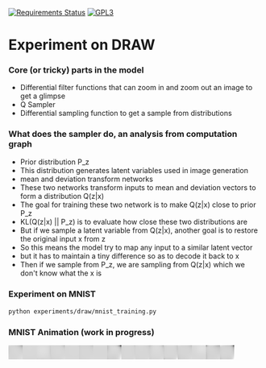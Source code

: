 [![Requirements Status](https://requires.io/github/uaca/deepy/requirements.svg?branch=master)](https://requires.io/github/uaca/deepy/requirements/?branch=master)
[![GPL3](https://img.shields.io/badge/license-GPL3-blue.svg)](https://github.com/uaca/deepy-draw/blob/master/LICENSE)

# Experiment on DRAW

### Core (or tricky) parts in the model

- Differential filter functions that can zoom in and zoom out an image to get a glimpse
- Q Sampler
 - Differential sampling function to get a sample from distributions

### What does the sampler do, an analysis from computation graph

- Prior distribution P_z
 - This distribution generates latent variables used in image generation
- mean and deviation transform networks
 - These two networks transform inputs to mean and deviation vectors to form a distribution Q(z|x)
 - The goal for training these two network is to make Q(z|x) close to prior P_z
  - KL(Q(z|x) || P_z) is to evaluate how close these two distributions are
- But if we sample a latent variable from Q(z|x), another goal is to restore the original input x from z
 - So this means the model try to map any input to a similar latent vector
 - but it has to maintain a tiny difference so as to decode it back to x
- Then if we sample from P_z, we are sampling from Q(z|x) which we don't know what the x is


### Experiment on MNIST

```bash
python experiments/draw/mnist_training.py
```

### MNIST Animation (work in progress)

![](https://github.com/uaca/deepy-draw/raw/master/plots/mnist-animation.gif)
